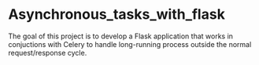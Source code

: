 # Asynchronous_tasks_with_flask
The goal of this project is to develop a Flask application that works in conjuctions with Celery to handle long-running process outside  the normal request/response cycle.
